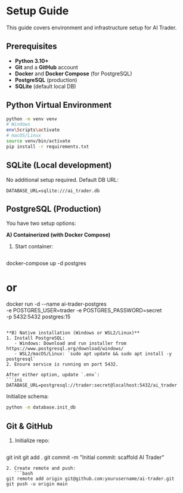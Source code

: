 # Setup Guide

This guide covers environment and infrastructure setup for AI Trader.

## Prerequisites
- **Python 3.10+**
- **Git** and a **GitHub** account
- **Docker** and **Docker Compose** (for PostgreSQL)
- **PostgreSQL** (production)
- **SQLite** (default local DB)

## Python Virtual Environment
```bash
python -m venv venv
# Windows
env\Scripts\activate
# macOS/Linux
source venv/bin/activate
pip install -r requirements.txt
```

## SQLite (Local development)
No additional setup required. Default DB URL:
```
DATABASE_URL=sqlite:///ai_trader.db
```

## PostgreSQL (Production)
You have two setup options:

**A) Containerized (with Docker Compose)**
1. Start container:
   ```bash
docker-compose up -d postgres
# or
docker run -d --name ai-trader-postgres \
  -e POSTGRES_USER=trader -e POSTGRES_PASSWORD=secret \
  -p 5432:5432 postgres:15
```

**B) Native installation (Windows or WSL2/Linux)**
1. Install PostgreSQL:
   - Windows: Download and run installer from https://www.postgresql.org/download/windows/
   - WSL2/macOS/Linux: `sudo apt update && sudo apt install -y postgresql`
2. Ensure service is running on port 5432.

After either option, update `.env`:
```ini
DATABASE_URL=postgresql://trader:secret@localhost:5432/ai_trader
```

Initialize schema:
```bash
python -m database.init_db
```

## Git & GitHub
1. Initialize repo:
   ```bash
git init
git add .
git commit -m "Initial commit: scaffold AI Trader"
```  
2. Create remote and push:
   ```bash
git remote add origin git@github.com:yourusername/ai-trader.git
git push -u origin main
```

